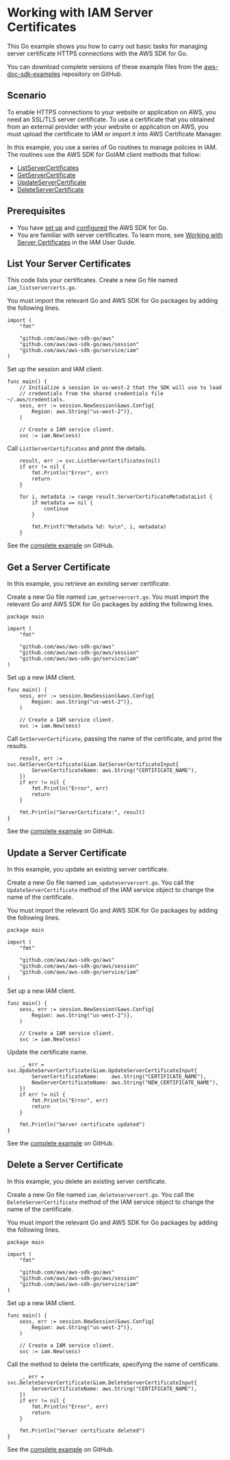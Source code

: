 # Working with IAM Server Certificates<a name="iam-example-server-certificates"></a>

This Go example shows you how to carry out basic tasks for managing server certificate HTTPS connections with the AWS SDK for Go\.

You can download complete versions of these example files from the [aws\-doc\-sdk\-examples](https://github.com/awsdocs/aws-doc-sdk-examples/tree/master/go/example_code/iam) repository on GitHub\.

## Scenario<a name="iam-certificates-scenario"></a>

To enable HTTPS connections to your website or application on AWS, you need an SSL/TLS server certificate\. To use a certificate that you obtained from an external provider with your website or application on AWS, you must upload the certificate to IAM or import it into AWS Certificate Manager\.

In this example, you use a series of Go routines to manage policies in IAM\. The routines use the AWS SDK for GoIAM client methods that follow:
+  [ListServerCertificates](https://docs.aws.amazon.com/sdk-for-go/api/service/iam/#IAM.ListServerCertificates) 
+  [GetServerCertificate](https://docs.aws.amazon.com/sdk-for-go/api/service/iam/#IAM.GetServerCertificate) 
+  [UpdateServerCertificate](https://docs.aws.amazon.com/sdk-for-go/api/service/iam/#IAM.UpdateServerCertificate) 
+  [DeleteServerCertificate](https://docs.aws.amazon.com/sdk-for-go/api/service/iam/#IAM.DeleteServerCertificate) 

## Prerequisites<a name="iam-certificates-prerequisites"></a>
+ You have [set up](setting-up.md) and [configured](configuring-sdk.md) the AWS SDK for Go\.
+ You are familiar with server certificates\. To learn more, see [Working with Server Certificates](https://docs.aws.amazon.com/IAM/latest/UserGuide/id_credentials_server-certs.html) in the IAM User Guide\.

## List Your Server Certificates<a name="iam-example-list-certificates"></a>

This code lists your certificates\. Create a new Go file named `iam_listservercerts.go`\.

You must import the relevant Go and AWS SDK for Go packages by adding the following lines\.

```
import (
    "fmt"

    "github.com/aws/aws-sdk-go/aws"
    "github.com/aws/aws-sdk-go/aws/session"
    "github.com/aws/aws-sdk-go/service/iam"
)
```

Set up the session and IAM client\.

```
func main() {
    // Initialize a session in us-west-2 that the SDK will use to load
    // credentials from the shared credentials file ~/.aws/credentials.
    sess, err := session.NewSession(&aws.Config{
        Region: aws.String("us-west-2")},
    )

    // Create a IAM service client.
    svc := iam.New(sess)
```

Call `ListServerCertificates` and print the details\.

```
    result, err := svc.ListServerCertificates(nil)
    if err != nil {
        fmt.Println("Error", err)
        return
    }

    for i, metadata := range result.ServerCertificateMetadataList {
        if metadata == nil {
            continue
        }

        fmt.Printf("Metadata %d: %v\n", i, metadata)
    }
```

See the [complete example](https://github.com/awsdocs/aws-doc-sdk-examples/blob/main/go/example_code/iam/iam_listservercerts.go) on GitHub\.

## Get a Server Certificate<a name="iam-example-get-certificate"></a>

In this example, you retrieve an existing server certificate\.

Create a new Go file named `iam_getservercert.go`\. You must import the relevant Go and AWS SDK for Go packages by adding the following lines\.

```
package main

import (
    "fmt"

    "github.com/aws/aws-sdk-go/aws"
    "github.com/aws/aws-sdk-go/aws/session"
    "github.com/aws/aws-sdk-go/service/iam"
)
```

Set up a new IAM client\.

```
func main() {
    sess, err := session.NewSession(&aws.Config{
        Region: aws.String("us-west-2")},
    )

    // Create a IAM service client.
    svc := iam.New(sess)
```

Call `GetServerCertificate`, passing the name of the certificate, and print the results\.

```
    result, err := svc.GetServerCertificate(&iam.GetServerCertificateInput{
        ServerCertificateName: aws.String("CERTIFICATE_NAME"),
    })
    if err != nil {
        fmt.Println("Error", err)
        return
    }

    fmt.Println("ServerCertificate:", result)
}
```

See the [complete example](https://github.com/awsdocs/aws-doc-sdk-examples/blob/main/go/example_code/iam/iam_getservercert.go) on GitHub\.

## Update a Server Certificate<a name="iam-example-update-certificate"></a>

In this example, you update an existing server certificate\.

Create a new Go file named `iam_updateservercert.go`\. You call the `UpdateServerCertificate` method of the IAM service object to change the name of the certificate\.

You must import the relevant Go and AWS SDK for Go packages by adding the following lines\.

```
package main

import (
    "fmt"

    "github.com/aws/aws-sdk-go/aws"
    "github.com/aws/aws-sdk-go/aws/session"
    "github.com/aws/aws-sdk-go/service/iam"
)
```

Set up a new IAM client\.

```
func main() {
    sess, err := session.NewSession(&aws.Config{
        Region: aws.String("us-west-2")},
    )

    // Create a IAM service client.
    svc := iam.New(sess)
```

Update the certificate name\.

```
    _, err = svc.UpdateServerCertificate(&iam.UpdateServerCertificateInput{
        ServerCertificateName:    aws.String("CERTIFICATE_NAME"),
        NewServerCertificateName: aws.String("NEW_CERTIFICATE_NAME"),
    })
    if err != nil {
        fmt.Println("Error", err)
        return
    }

    fmt.Println("Server certificate updated")
}
```

See the [complete example](https://github.com/awsdocs/aws-doc-sdk-examples/blob/main/go/example_code/iam/iam_updateservercert.go) on GitHub\.

## Delete a Server Certificate<a name="iam-example-delete-server-certificate"></a>

In this example, you delete an existing server certificate\.

Create a new Go file named `iam_deleteservercert.go`\. You call the `DeleteServerCertificate` method of the IAM service object to change the name of the certificate\.

You must import the relevant Go and AWS SDK for Go packages by adding the following lines\.

```
package main

import (
    "fmt"

    "github.com/aws/aws-sdk-go/aws"
    "github.com/aws/aws-sdk-go/aws/session"
    "github.com/aws/aws-sdk-go/service/iam"
)
```

Set up a new IAM client\.

```
func main() {
    sess, err := session.NewSession(&aws.Config{
        Region: aws.String("us-west-2")},
    )

    // Create a IAM service client.
    svc := iam.New(sess)
```

Call the method to delete the certificate, specifying the name of certificate\.

```
    _, err = svc.DeleteServerCertificate(&iam.DeleteServerCertificateInput{
        ServerCertificateName: aws.String("CERTIFICATE_NAME"),
    })
    if err != nil {
        fmt.Println("Error", err)
        return
    }

    fmt.Println("Server certificate deleted")
}
```

See the [complete example](https://github.com/awsdocs/aws-doc-sdk-examples/blob/main/go/example_code/iam/iam_deleteservercert.go) on GitHub\.